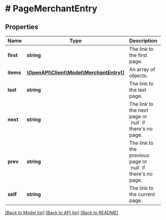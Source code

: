 # # PageMerchantEntry

## Properties

Name | Type | Description | Notes
------------ | ------------- | ------------- | -------------
**first** | **string** | The link to the first page. |
**items** | [**\OpenAPI\Client\Model\MerchantEntry[]**](MerchantEntry.md) | An array of objects. |
**last** | **string** | The link to the last page. |
**next** | **string** | The link to the next page or &#x60;null&#x60; if there&#39;s no page. |
**prev** | **string** | The link to the previous page or &#x60;null&#x60; if there&#39;s no page. |
**self** | **string** | The link to the current page. |

[[Back to Model list]](../../README.md#models) [[Back to API list]](../../README.md#endpoints) [[Back to README]](../../README.md)
